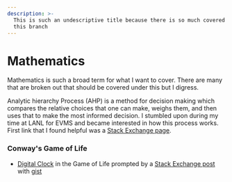 ```yaml
---
description: >-
  This is such an undescriptive title because there is so much covered under
  this branch
---
```


# Mathematics

Mathematics is such a broad term for what I want to cover. There are many that are broken out that should be covered under this but I digress.

Analytic hierarchy Process (AHP) is a method for decision making which compares the relative choices that one can make, weighs them, and then uses that to make the most informed decision. I stumbled upon during my time at LANL for EVMS and became interested in how this process works. First link that I found helpful was a [Stack Exchange page](https://math.stackexchange.com/questions/1272705/priority-vector-and-eigenvectors-ahp-method). &#x20;

### Conway's Game of Life

* [Digital Clock](https://copy.sh/life/?gist=f3413564b1fa9c69f2bad4b0400b8090\&step=512) in the Game of Life prompted by a [Stack Exchange post](https://codegolf.stackexchange.com/questions/88783/build-a-digital-clock-in-conways-game-of-life) with [gist](https://gist.githubusercontent.com/anonymous/f3413564b1fa9c69f2bad4b0400b8090/raw/f5c77c999a8e11f0ec6ba504d383774eb3b88e5c/Conway%20life%20clock%20PM%20only)
